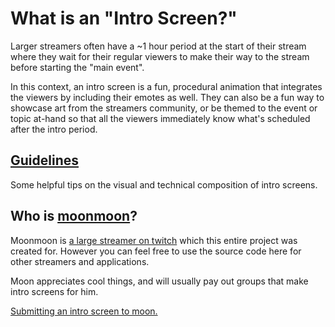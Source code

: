 # What is an "Intro Screen?"
Larger streamers often have a ~1 hour period at the start of their stream where they wait for their regular viewers to make their way to the stream before starting the "main event".

In this context, an intro screen is a fun, procedural animation that integrates the viewers by including their emotes as well. They can also be a fun way to showcase art from the streamers community, or be themed to the event or topic at-hand so that all the viewers immediately know what's scheduled after the intro period.

## [Guidelines](guidelines.md)
Some helpful tips on the visual and technical composition of intro screens.

## Who is [moonmoon](https://www.twitch.tv/moonmoon)?
Moonmoon is [a large streamer on twitch](https://www.twitch.tv/moonmoon) which this entire project was created for. However you can feel free to use the source code here for other streamers and applications.

Moon appreciates cool things, and will usually pay out groups that make intro screens for him.

[Submitting an intro screen to moon.](submitting.md)
